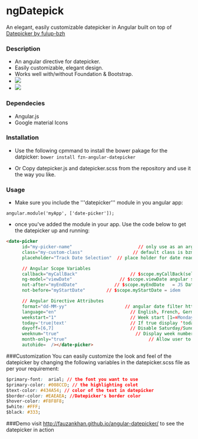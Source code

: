 # ngDatepick
An elegant, easily customizable datepicker in Angular built on top of [Datepicker by fulup-bzh](https://github.com/fulup-bzh/DatePicker)

### Description
* An angular directive for datepicker.
* Easily customizable, elegant design.
* Works well with/without Foundation & Bootstrap.
* ![](http://s1.postimg.org/r4nc3gmhb/datepicker1.png)
* ![](http://s1.postimg.org/9dbpp072n/datepicker2.png)

### Dependecies
* Angular.js
* Google material Icons

### Installation
* Use the following cpmmand to install the bower pakage for the datpicker: 
```bower install fzn-angular-datepicker```

* Or Copy datepicker.js and datepicker.scss from the repository and use it the way you like.

### Usage
* Make sure you include the '''datepicker''' module in you angular app: 

```
angular.module('myApp', ['date-picker']);
```


* once you've added the module in your app. Use the code below to get the datepicker up and running:

```html
<date-picker
      id="my-picker-name"                         // only use as an argument to callback
      class="my-custom-class"                   // default class is bzm-date-picker
      placeholder="Track Date Selection"  // place holder for date readonly input zone

      // Angular Scope Variables
      callback="myCallBack"                    // $scope.myCallBack(selectedDate) is called when ever a new date is selected
      ng-model="viewDate"                  // $scope.viewDate angular scope for selected date
      not-after="myEndDate"              // $scope.myEndDate   = JS Date OBJECT
      not-before="myStartDate"        // $scope.myStartDate = idem

      // Angular Directive Attributes
      format="dd-MM-yy"                      // angular date filter https://docs.angularjs.org/api/ng/filter/date
      language="en"                            // English, French, German, ...
      weekstart="1"                            // Week start [1==Monday]
      today='true|text'                        // If true display 'today' in chosen language, if 'text' display text in todaybouton
      dayoff=[6,7]                             // Disable Saturday/Sunday for selection
      weeknum="true"                             // Display week number
      month-only="true"                               // Allow user to pick months & years only
      autohide=  /></date-picker>

```

###Customization
You can easily customize the look and feel of the datepicker by changing the following variables in the datepicker.scss file as per your requirement:

```css
$primary-font:  arial; // the font you want to use
$primary-color: #008CCD; // the highlighting colot
$text-color: #434A54; // color of the text in datepicker
$border-color: #EAEAEA; //Datepicker's border color
$hover-color: #F8F8F8;
$white: #FFF;
$black: #333;
```


###Demo
visit <a href="http://fauzankhan.github.io/angular-datepicker/">http://fauzankhan.github.io/angular-datepicker/</a> to see the datepicker in action


